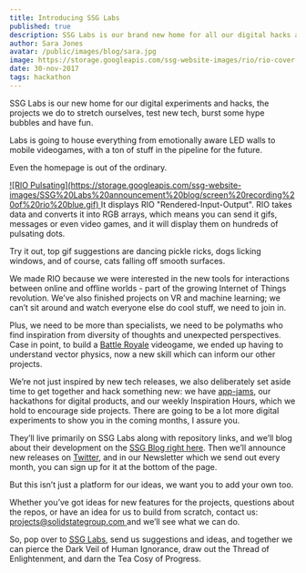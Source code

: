 ```yaml
---
title: Introducing SSG Labs
published: true
description: SSG Labs is our brand new home for all our digital hacks and experiments, from VR to Videogames.
author: Sara Jones
avatar: /public/images/blog/sara.jpg
image: https://storage.googleapis.com/ssg-website-images/rio/rio-cover.jpg
date: 30-nov-2017
tags: hackathon
---
```

SSG Labs is our new home for our digital experiments and hacks, the projects we do to stretch ourselves, test new tech, burst some hype bubbles and have fun.

Labs is going to house everything from emotionally aware LED walls to mobile videogames, with a ton of stuff in the pipeline for the future.

Even the homepage is out of the ordinary.

<a href="https://labs.solidstategroup.com">
![RIO Pulsating](https://storage.googleapis.com/ssg-website-images/SSG%20Labs%20announcement%20blog/screen%20recording%20of%20rio%20blue.gif)
</a>
It displays RIO "Rendered-Input-Output". RIO takes data and converts it into RGB arrays, which means you can send it gifs, messages or even video games, and it will display them on hundreds of pulsating dots.

Try it out, top gif suggestions are dancing pickle ricks, dogs licking windows, and of course, cats falling off smooth surfaces.

We made RIO because we were interested in the new tools for interactions between online and offline worlds - part of the growing Internet of Things revolution. We’ve also finished projects on VR and machine learning; we can’t sit around and watch everyone else do cool stuff, we need to join in.

Plus, we need to be more than specialists, we need to be polymaths who find inspiration from diversity of thoughts and unexpected perspectives. Case in point, to build a [Battle Royale](https://battleroyale.win/) videogame, we ended up having to understand vector physics, now a new skill which can inform our other projects.

We’re not just inspired by new tech releases, we also deliberately set aside time to get together and hack something new: we have [app-jams](https://solidstategroup.com/2017/08/15/2017/What-Happens-When-You-Make-SSG-Do-An-Ecommerce-Hackathon-With-Demos/), our hackathons for digital products, and our weekly Inspiration Hours, which we hold to encourage side projects. There are going to be a lot more digital experiments to show you in the coming months, I assure you.

They’ll live primarily on SSG Labs along with repository links, and we’ll blog about their development on the [SSG Blog right here](https://solidstategroup.com/blog/). Then we’ll announce new releases on [Twitter](https://twitter.com/solidstategroup), and in our Newsletter which we send out every month, you can sign up for it at the bottom of the page.

But this isn’t just a platform for our ideas, we want you to add your own too.

Whether you’ve got ideas for new features for the projects, questions about the repos, or have an idea for us to build from scratch, contact us: [projects@solidstategroup.com ](mailto:projects@solidstategroup.com) and we’ll see what we can do.

So, pop over to <a href="https://labs.solidstategroup.com">SSG Labs</a>, send us suggestions and ideas, and together we can pierce the Dark Veil of Human Ignorance, draw out the Thread of Enlightenment, and darn the Tea Cosy of Progress.
